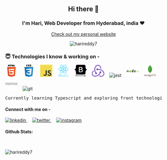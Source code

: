 <h2 align="center">Hi there 👋</h2>
<h3 align="center">I'm Hari, Web Developer from Hyderabad, india ❤️</h3>
<p align="center">
  <a href="https://harikotha.netlify.app/" target="blank">Check out my personal website</a>
</p>
<p align="center">
  <img src="https://komarev.com/ghpvc/?username=harireddy7" alt="harireddy7" />
</p>

### 😇 Technologies I know & working on -

<p align="left">
    <img src="https://raw.githubusercontent.com/devicons/devicon/master/icons/html5/html5-original-wordmark.svg" alt="html5" width="40" height="40" />&nbsp;&nbsp;&nbsp;
    <img src="https://raw.githubusercontent.com/devicons/devicon/master/icons/css3/css3-original-wordmark.svg" alt="css3" width="40" height="40" />&nbsp;&nbsp;&nbsp;
    <img src="https://raw.githubusercontent.com/devicons/devicon/master/icons/javascript/javascript-original.svg" alt="javascript" title="javascript" width="40" height="40" />&nbsp;&nbsp;&nbsp;
    <img src="https://raw.githubusercontent.com/devicons/devicon/master/icons/react/react-original-wordmark.svg" alt="react" width="40" height="40" />&nbsp;&nbsp;&nbsp;
    <img src="https://raw.githubusercontent.com/devicons/devicon/master/icons/bootstrap/bootstrap-plain-wordmark.svg" alt="bootstrap" width="40" height="40" />&nbsp;&nbsp;&nbsp;
    <img src="https://raw.githubusercontent.com/devicons/devicon/master/icons/redux/redux-original.svg" alt="redux" title="redux" width="40" height="40" />&nbsp;&nbsp;&nbsp;
    <img src="https://www.vectorlogo.zone/logos/jestjsio/jestjsio-icon.svg" alt="jest" title="jest" width="40" height="40" />&nbsp;&nbsp;&nbsp;
    <img src="https://raw.githubusercontent.com/devicons/devicon/master/icons/nodejs/nodejs-original-wordmark.svg" alt="nodejs" width="40" height="40" />&nbsp;&nbsp;&nbsp;
    <img src="https://raw.githubusercontent.com/devicons/devicon/master/icons/mongodb/mongodb-original-wordmark.svg" alt="mongodb" width="40" height="40" />&nbsp;&nbsp;&nbsp;
    <img src="https://raw.githubusercontent.com/devicons/devicon/master/icons/express/express-original-wordmark.svg" alt="express" width="40" height="40" />&nbsp;&nbsp;&nbsp;
    <img src="https://www.vectorlogo.zone/logos/git-scm/git-scm-icon.svg" alt="git" width="40" height="40" title="git" />
</p>

 <pre>Currently learning Typescript and exploring front technologies 😊</pre>
 
  #### Connect with me on -
  
 <p align="left">
    <a href="https://linkedin.com/in/harikotha13" target="blank"/>
        <img src="https://img.icons8.com/color/30/000000/linkedin.png" alt="linkedin" />
    </a>&nbsp;&nbsp;&nbsp;
    <a href="https://twitter.com/harikotha13" target="blank" />
        <img src="https://img.icons8.com/fluent/30/000000/twitter.png"" alt="twitter" />
    </a>&nbsp;&nbsp;&nbsp;
    <a href="https://instagram.com/harikotha13" target="blank" />
        <img src="https://img.icons8.com/fluent/30/000000/instagram-new.png" alt="instagram" />
    </a>
 </p>

#### Github Stats:

<br/>
<!-- 

<p><img align="left" src="https://github-readme-stats.vercel.app/api/top-langs?username=harireddy7&show_icons=true&locale=en&layout=compact&theme=radical&hide_title=true" alt="harireddy7" /></p>
<br /><br /><br /><br /><br /><br /><br />
<p><img align="left" src="https://github-readme-stats.vercel.app/api?username=harireddy7&show_icons=true&locale=en&theme=radical&hide_title=true" alt="harireddy7" /></p>
<br /><br /><br /><br /><br /><br /><br /><br />
-->
  
<p><img align="left" src="https://github-readme-streak-stats.herokuapp.com/?user=harireddy7&theme=radical" alt="harireddy7" /></p>

